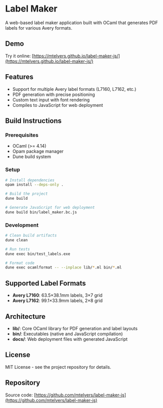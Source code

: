 # Label Maker

A web-based label maker application built with OCaml that generates PDF labels for various Avery formats.

## Demo

Try it online: [https://mtelvers.github.io/label-maker-js/](https://mtelvers.github.io/label-maker-js/)

## Features

- Support for multiple Avery label formats (L7160, L7162, etc.)
- PDF generation with precise positioning
- Custom text input with font rendering
- Compiles to JavaScript for web deployment

## Build Instructions

### Prerequisites

- OCaml (>= 4.14)
- Opam package manager
- Dune build system

### Setup

```bash
# Install dependencies
opam install --deps-only .

# Build the project
dune build

# Generate JavaScript for web deployment
dune build bin/label_maker.bc.js
```

### Development

```bash
# Clean build artifacts
dune clean

# Run tests
dune exec bin/test_labels.exe

# Format code
dune exec ocamlformat -- --inplace lib/*.ml bin/*.ml
```

## Supported Label Formats

- **Avery L7160**: 63.5×38.1mm labels, 3×7 grid
- **Avery L7162**: 99.1×33.9mm labels, 2×8 grid

## Architecture

- **lib/**: Core OCaml library for PDF generation and label layouts
- **bin/**: Executables (native and JavaScript compilation)
- **docs/**: Web deployment files with generated JavaScript

## License

MIT License - see the project repository for details.

## Repository

Source code: [https://github.com/mtelvers/label-maker-js](https://github.com/mtelvers/label-maker-js)
